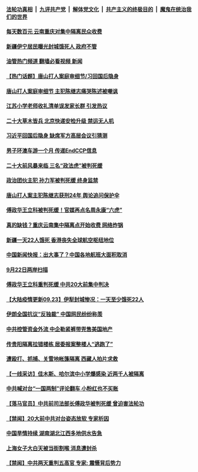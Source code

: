 ####  [法轮功真相](../../../../basic/blob/master/README.md?t=09232131) &nbsp;|&nbsp; [九评共产党](../../../../9ping.md/blob/master/README.md?t=09232131) &nbsp;|&nbsp; [解体党文化](../../../../jtdwh.md/blob/master/README.md?t=09232131)  &nbsp;|&nbsp; [共产主义的终极目的](../../../../gczydzjmd.md/blob/master/README.md?t=09232131) &nbsp;|&nbsp; [魔鬼在统治我们的世界](../../../../mgztzwmdsj.md/blob/master/README.md?t=09232131) 

#### [每天数百元 云南重庆对集中隔离民众收费](../pages/prog204/a103535191.md?t=09232131) 

#### [新疆伊宁居民曝光封城饿死人 政府不管](../pages/prog204/a103535188.md?t=09232131) 

#### [油管热门频道 翻墙必看视频 新闻](http://45.76.130.85:81/youtube.html?09232131)

#### [【热门话题】唐山打人案庭审细节/习回国后隐身](../pages/prog204/a103535146.md?t=09232131) 

#### [唐山打人案庭审细节 主犯陈继志痛哭陈述被嘲讽](../pages/prog204/a103535178.md?t=09232131) 

#### [江苏小学老师收礼清单误发家长群 引发热议](../pages/prog204/a103535127.md?t=09232131) 

#### [二十大草木皆兵 北京快递安检升级 禁运无人机](../pages/prog204/a103535123.md?t=09232131) 

#### [习近平回国后隐身 缺席军方高层会议引猜测](../pages/prog204/a103535120.md?t=09232131) 


#### [男子环澳车游一个月 传递EndCCP信息](../pages/prog204/a103535095.md?t=09232131) 

#### [二十大前风暴来临 三名“政法虎”被判死缓](../pages/prog204/a103535065.md?t=09232131) 

#### [政治团伙主犯 孙力军被判死缓 终身监禁](../pages/prog204/a103535061.md?t=09232131) 

#### [唐山打人案主犯陈继志获刑24年 舆论追问保护伞](../pages/prog204/a103535035.md?t=09232131) 

#### [傅政华王立科被判死缓！官媒再点名周永康“六虎”](../pages/prog204/a103534973.md?t=09232131) 

#### [真的缺钱？重庆云南集中隔离点开始收费 网络炸锅](../pages/prog204/a103534999.md?t=09232131) 

#### [新疆一天22人饿死 香港丧失全球航空枢纽地位](../pages/prog204/a103535001.md?t=09232131) 

#### [中国新闻快报：出大事了？中国各地航班大面积取消](../pages/prog204/a103534971.md?t=09232131) 

#### [9月22日两岸扫描](../pages/prog204/a103534846.md?t=09232131) 

#### [傅政华王立科重判死缓 中共20大前集中判决](../pages/prog204/a103534842.md?t=09232131) 

#### [【大陆疫情更新09.23】伊犁封城惨况：一天至少饿死22人](../pages/prog204/a103516523.md?t=09232131) 

#### [伊朗全国抗议“反独裁” 中国网民纷纷称羡](../pages/prog204/a103534757.md?t=09232131) 

#### [中共控管资金外流 中企勒紧裤带兜售美国地产](../pages/prog204/a103534532.md?t=09232131) 

#### [传贵阳隔离拉错楼栋 居委报案整楼人“逃跑了”](../pages/prog204/a103534703.md?t=09232131) 

#### [遭殴打、抓捕、关雪地帐篷隔离 西藏人拍片求救](../pages/prog204/a103534685.md?t=09232131) 

#### [【一线采访】佳木斯、哈尔滨中小学爆感染 近两千人被隔离](../pages/prog204/a103534614.md?t=09232131) 

#### [中共喊对台“一国两制”评论翻车 小粉红也不买账](../pages/prog204/a103534607.md?t=09232131) 

#### [【落马官员】中共前司法部长傅政华被判死缓 曾迫害法轮功](../pages/prog204/a103534608.md?t=09232131) 

#### [【禁闻】20大前中共对台姿态放软 专家析因](../pages/prog204/a103534507.md?t=09232131) 

#### [中国旱情持续 湖南湖北江西多地供水告急](../pages/prog204/a103534559.md?t=09232131) 

#### [上海女子大白天被当街割喉 消息遭封杀](../pages/prog204/a103534526.md?t=09232131) 

#### [【禁闻】中共两天重判五高官 专家: 震慑背后势力](../pages/prog204/a103534498.md?t=09232131) 

<img src='http://gfw-breaker.win/goodnews/indexes/prog204.md' width='0px' height='0px'/>
